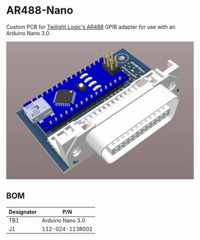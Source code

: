 # AR488-Nano
Custom PCB for [Twilight Logic's AR488](https://github.com/Twilight-Logic/AR488) GPIB adapter for use with an Arduino Nano 3.0.

![3dmodel](/images/3dmodel.png?raw=true)

## BOM

| Designator | P/N |
| ---------- | ----------- |
| TB1 | Arduino Nano 3.0 |
| J1 | 112-024-113R001 |

